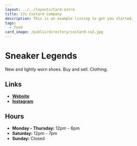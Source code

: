 ```yaml
---
layout: ../../layouts/Card.astro
title: JJs Custard Company
description: This is an example listing to get you started.
tags:
  - food
card_image: /public/directory/custard-co2.jpg
---
```


# Sneaker Legends 

New and lightly worn shoes. Buy and sell. Clothing.

## Links

- **[Website](https://sneakerlegends.com)**
- **[Instagram](https://www.instagram.com/sneakerlegendsdearborn)**

## Hours

- **Monday - Thursday:** 12pm - 6pm
- **Saturday:** 12pm - 7pm
- **Sunday:** Closed